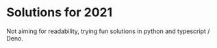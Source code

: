 # Solutions for 2021

Not aiming for readability, trying fun solutions in python and typescript / Deno.
